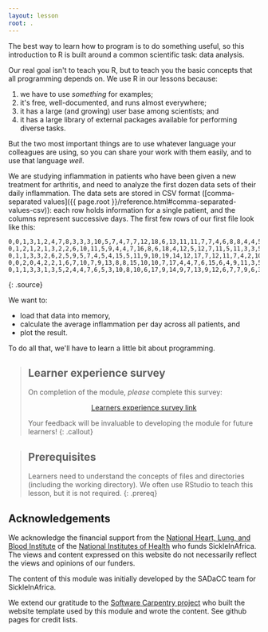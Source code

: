 ```yaml
---
layout: lesson
root: .
---
```


The best way to learn how to program is to do something useful,
so this introduction to R is built around a common scientific task:
data analysis.

Our real goal isn't to teach you R,
but to teach you the basic concepts that all programming depends on.
We use R in our lessons because:

1.  we have to use *something* for examples;
2.  it's free, well-documented, and runs almost everywhere;
3.  it has a large (and growing) user base among scientists; and
4.  it has a large library of external packages available for performing diverse tasks.

But the two most important things are
to use whatever language your colleagues are using,
so you can share your work with them easily,
and to use that language *well*.

We are studying inflammation in patients who have been given a new treatment for arthritis,
and need to analyze the first dozen data sets of their daily inflammation.
The data sets are stored in CSV format
([comma-separated values]({{ page.root }}/reference.html#comma-separated-values-csv)):
each row holds information for a single patient,
and the columns represent successive days.
The first few rows of our first file look like this:

~~~
0,0,1,3,1,2,4,7,8,3,3,3,10,5,7,4,7,7,12,18,6,13,11,11,7,7,4,6,8,8,4,4,5,7,3,4,2,3,0,0
0,1,2,1,2,1,3,2,2,6,10,11,5,9,4,4,7,16,8,6,18,4,12,5,12,7,11,5,11,3,3,5,4,4,5,5,1,1,0,1
0,1,1,3,3,2,6,2,5,9,5,7,4,5,4,15,5,11,9,10,19,14,12,17,7,12,11,7,4,2,10,5,4,2,2,3,2,2,1,1
0,0,2,0,4,2,2,1,6,7,10,7,9,13,8,8,15,10,10,7,17,4,4,7,6,15,6,4,9,11,3,5,6,3,3,4,2,3,2,1
0,1,1,3,3,1,3,5,2,4,4,7,6,5,3,10,8,10,6,17,9,14,9,7,13,9,12,6,7,7,9,6,3,2,2,4,2,0,1,1
~~~
{: .source}

We want to:

*   load that data into memory,
*   calculate the average inflammation per day across all patients, and
*   plot the result.

To do all that, we'll have to learn a little bit about programming.

> ## Learner experience survey
> On completion of the module, *please* complete this survey:
>
> <div align="center"><a href="https://protect-za.mimecast.com/s/BRYGCZ4GJ0iq3vNmUzad87">Learners experience survey link</a></div>
>
> Your feedback will be invaluable to developing the module for future learners!
{: .callout}

> ## Prerequisites
>
> Learners need to understand the concepts of files and directories
> (including the working directory).
> We often use RStudio to teach this lesson, but it is not required.
{: .prereq}

## Acknowledgements
We acknowledge the financial support from the [National Heart, Lung, and Blood Institute](https://www.nhlbi.nih.gov/) of the [National Institutes of Health](https://www.nih.gov/) who funds SickleInAfrica. The views and content expressed on this website do not necessarily reflect the views and opinions of our funders. 

The content of this module was initially developed by the SADaCC team for SickleInAfrica.  

We extend our gratitude to the [Software Carpentry project](https://software-carpentry.org/) who built the website template used by this module and wrote the content. See github pages for credit lists.